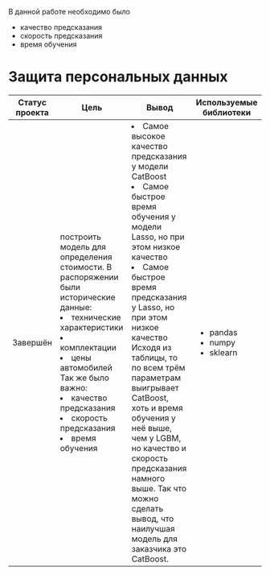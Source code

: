 В данной работе необходимо было 

* качество предсказания
* скорость предсказания
* время обучения

# Защита персональных данных

Статус проекта | Цель | Вывод | Используемые библиотеки
------------- |---------------- | ---------------- | -----------------------
Завершён | построить модель для определения стоимости. В распоряжении были исторические данные: <li>технические характеристики</li><li>комплектации</li><li>цены автомобилей</li> Так же было важно: </li><li>качество предсказания</li><li>скорость предсказания</li><li>время обучения</li> | <li>Самое высокое качество предсказания у модели CatBoost</li><li>Самое быстрое время обучения у модели Lasso, но при этом низкое качество</li><li>Самое быстрое время предсказания у Lasso, но при этом низкое качество</li>  Исходя из таблицы, то по всем трём параметрам выигрывает CatBoost, хоть и время обучения у неё выше, чем у LGBM, но качество и скорость предсказания намного выше. Так что можно сделать вывод, что наилучшая модель для заказчика это CatBoost. | <ul><li>pandas</li><li>numpy</li><li>sklearn</li>
  
  





